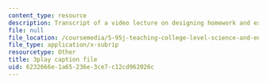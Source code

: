 ```yaml
---
content_type: resource
description: Transcript of a video lecture on designing homework and exam problems.
file: null
file_location: /coursemedia/5-95j-teaching-college-level-science-and-engineering-spring-2009/6232666e1a65236e3ce7c12cd962026c_8YQf4xOEhag.srt
file_type: application/x-subrip
resourcetype: Other
title: 3play caption file
uid: 6232666e-1a65-236e-3ce7-c12cd962026c
---
```

